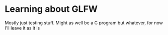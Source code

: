 # Learning about GLFW

Mostly just testing stuff. Might as well be a C program but whatever, for now I'll leave it as it is